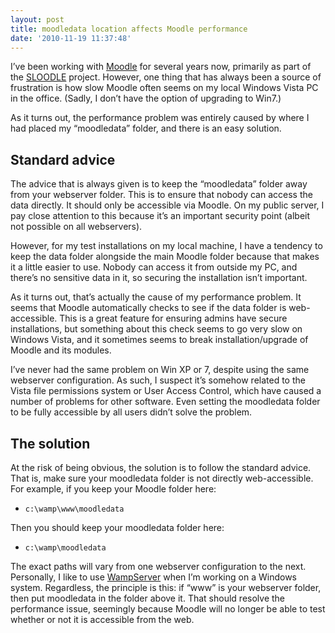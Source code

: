 ```yaml
---
layout: post
title: moodledata location affects Moodle performance
date: '2010-11-19 11:37:48'
---
```


I’ve been working with [Moodle](https://moodle.org) for several years now, primarily as part of the [SLOODLE](http://www.sloodle.org) project. However, one thing that has always been a source of frustration is how slow Moodle often seems on my local Windows Vista PC in the office. (Sadly, I don’t have the option of upgrading to Win7.)

As it turns out, the performance problem was entirely caused by where I had placed my “moodledata” folder, and there is an easy solution.

## Standard advice

The advice that is always given is to keep the “moodledata” folder away from your webserver folder. This is to ensure that nobody can access the data directly. It should only be accessible via Moodle. On my public server, I pay close attention to this because it’s an important security point (albeit not possible on all webservers).

However, for my test installations on my local machine, I have a tendency to keep the data folder alongside the main Moodle folder because that makes it a little easier to use. Nobody can access it from outside my PC, and there’s no sensitive data in it, so securing the installation isn’t important.

As it turns out, that’s actually the cause of my performance problem. It seems that Moodle automatically checks to see if the data folder is web-accessible. This is a great feature for ensuring admins have secure installations, but something about this check seems to go very slow on Windows Vista, and it sometimes seems to break installation/upgrade of Moodle and its modules.

I’ve never had the same problem on Win XP or 7, despite using the same webserver configuration. As such, I suspect it’s somehow related to the Vista file permissions system or User Access Control, which have caused a number of problems for other software. Even setting the moodledata folder to be fully accessible by all users didn’t solve the problem.

## The solution

At the risk of being obvious, the solution is to follow the standard advice. That is, make sure your moodledata folder is not directly web-accessible. For example, if you keep your Moodle folder here:

- `c:\wamp\www\moodledata`

Then you should keep your moodledata folder here:

- `c:\wamp\moodledata`

The exact paths will vary from one webserver configuration to the next. Personally, I like to use [WampServer](http://www.wampserver.com/en) when I’m working on a Windows system. Regardless, the principle is this: if “www” is your webserver folder, then put moodledata in the folder above it. That should resolve the performance issue, seemingly because Moodle will no longer be able to test whether or not it is accessible from the web.

